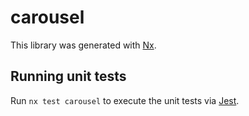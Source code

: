 # carousel

This library was generated with [Nx](https://nx.dev).

## Running unit tests

Run `nx test carousel` to execute the unit tests via [Jest](https://jestjs.io).
